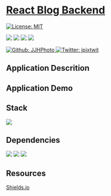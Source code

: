 # [React Blog Backend](...)

[![License: MIT](https://img.shields.io/badge/License-MIT-yellow.svg)](https://opensource.org/licenses/MIT)

<p>
    <img src="https://img.shields.io/github/repo-size/JJHPhoto/react-blog-backend" />
    <img src="https://img.shields.io/github/languages/top/JJHPhoto/react-blog-backend"  />
    <img src="https://img.shields.io/github/issues/JJHPhoto/react-blog-backend" />
    <img src="https://img.shields.io/github/last-commit/JJHPhoto/react-blog-backend" >
</p>
<p>
    <a href="https://github.com/JJHPhoto">
        <img alt="Github: JJHPhoto" src="https://img.shields.io/github/followers/JJHPhoto ?style=social" target="_blank" />
    </a>
    <a href="https://twitter.com/jpixtwit">
        <img alt="Twitter: jpixtwit" src="https://img.shields.io/twitter/follow/jpixtwit.svg?style=social" target="_blank" />
    </a>
</p>

## Application Descrition

## Application Demo

## Stack

<img src="https://img.shields.io/badge/-node.js-green" />

## Dependencies

<img src="https://img.shields.io/badge/-Express-green" />
<img src="https://img.shields.io/badge/-Babel-blueviolet" />
<img src="https://img.shields.io/badge/-Body Parser-critical" />

## Resources

[Shields.io](https://shields.io/)
